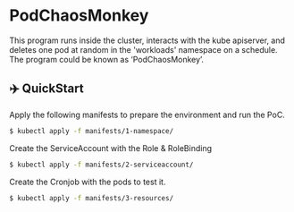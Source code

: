 
# PodChaosMonkey

This program runs inside the cluster, interacts with the kube
apiserver, and deletes one pod at random in the 'workloads' namespace on a schedule. The
program could be known as ‘PodChaosMonkey’.


## ✈️ QuickStart

Apply the following manifests to prepare the environment and run the PoC.

```bash
$ kubectl apply -f manifests/1-namespace/
```
Create the ServiceAccount with the Role & RoleBinding 

```bash
$ kubectl apply -f manifests/2-serviceaccount/
```

Create the Cronjob with the pods to test it.

```bash
$ kubectl apply -f manifests/3-resources/
```


